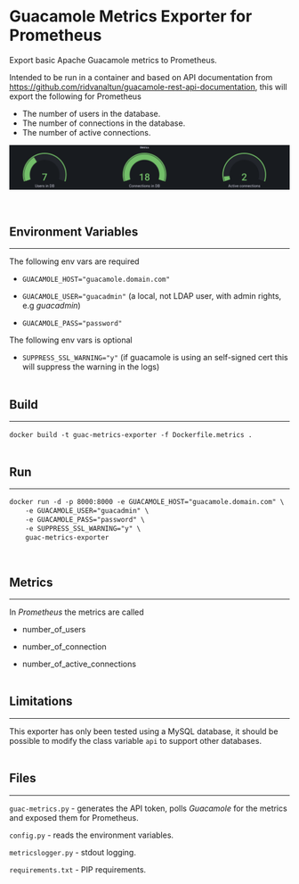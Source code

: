 # Guacamole Metrics Exporter for Prometheus

Export basic Apache Guacamole metrics to Prometheus.

Intended to be run in a container and based on API documentation from https://github.com/ridvanaltun/guacamole-rest-api-documentation, this will export the following for Prometheus

- The number of users in the database.
- The number of connections in the database.
- The number of active connections. <br>

![Alt text](https://github.com/freeflychi/guacamole-metrics-exporter/blob/main/metrics.png "Metrics in _Grafana_")

<br>

## Environment Variables

---

The following env vars are required

- `GUACAMOLE_HOST="guacamole.domain.com"`

- `GUACAMOLE_USER="guacadmin"` (a local, not LDAP user, with admin rights, e.g _guacadmin_)

- `GUACAMOLE_PASS="password"`

The following env vars is optional

- `SUPPRESS_SSL_WARNING="y"` (if guacamole is using an self-signed cert this will suppress the warning in the logs) <br><br>

## Build

---

`docker build -t guac-metrics-exporter -f Dockerfile.metrics .` <br><br>

## Run

---

```
docker run -d -p 8000:8000 -e GUACAMOLE_HOST="guacamole.domain.com" \
    -e GUACAMOLE_USER="guacadmin" \
    -e GUACAMOLE_PASS="password" \
    -e SUPPRESS_SSL_WARNING="y" \
    guac-metrics-exporter
```

<br>

## Metrics

---

In _Prometheus_ the metrics are called

- number_of_users

- number_of_connection

- number_of_active_connections
  <br><br>

## Limitations

---

This exporter has only been tested using a MySQL database, it should be possible to modify the class variable `api` to support other databases. <br><br>

## Files

---

`guac-metrics.py` - generates the API token, polls _Guacamole_ for the metrics and exposed them for Prometheus.

`config.py` - reads the environment variables.

`metricslogger.py` - stdout logging.

`requirements.txt` - PIP requirements.

